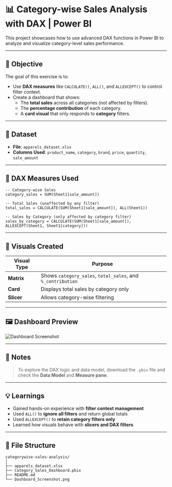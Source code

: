 
# 📊 Category-wise Sales Analysis with DAX | Power BI

This project showcases how to use advanced DAX functions in Power BI to analyze and visualize category-level sales performance.

---

## 🎯 Objective

The goal of this exercise is to:
- Use **DAX measures** like `CALCULATE()`, `ALL()`, and `ALLEXCEPT()` to control filter context.
- Create a dashboard that shows:
  - The **total sales** across all categories (not affected by filters).
  - The **percentage contribution** of each category.
  - A **card visual** that only responds to **category** filters.

---

## 📁 Dataset

- **File**: `apparels_dataset.xlsx`
- **Columns Used**: `product_name`, `category`, `brand`, `price`, `quantity`, `sale_amount`

---

## 📐 DAX Measures Used

```DAX
-- Category-wise Sales
category_sales = SUM(Sheet1[sale_amount])

-- Total Sales (unaffected by any filter)
total_sales = CALCULATE(SUM(Sheet1[sale_amount]), ALL(Sheet1))

-- Sales by Category (only affected by category filter)
sales_by_category = CALCULATE(SUM(Sheet1[sale_amount]), ALLEXCEPT(Sheet1, Sheet1[category]))
```

---

## 🧮 Visuals Created

| Visual Type | Purpose |
|-------------|---------|
| **Matrix** | Shows `category_sales`, `total_sales`, and `%_contribution` |
| **Card** | Displays total sales by category only |
| **Slicer** | Allows category-wise filtering |

---

## 🖼 Dashboard Preview

![Dashboard Screenshot](https://github.com/ozaairrr/your-repo-name/blob/main/path-to-image.png)

---

## 📝 Notes

> To explore the DAX logic and data model, download the `.pbix` file and check the **Data Model** and **Measure pane**.

---

## 💡 Learnings

- Gained hands-on experience with **filter context management**
- Used `ALL()` to **ignore all filters** and return global totals
- Used `ALLEXCEPT()` to **retain category filters only**
- Learned how visuals behave with **slicers and DAX filters**

---

## 📂 File Structure

```
categorywise-sales-analysis/
│
├── apparels_dataset.xlsx
├── Category_Sales_Dashboard.pbix
├── README.md
└── Dashboard_Screenshot.png
```
